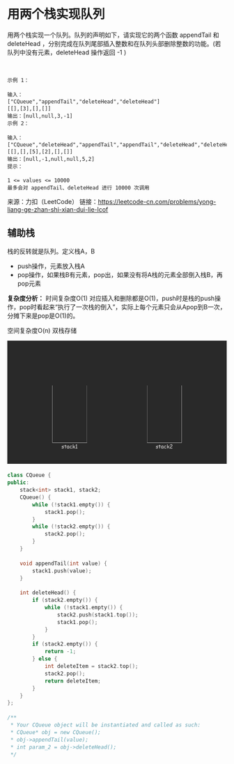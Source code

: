 # 用两个栈实现队列

用两个栈实现一个队列。队列的声明如下，请实现它的两个函数 appendTail 和 deleteHead ，分别完成在队列尾部插入整数和在队列头部删除整数的功能。(若队列中没有元素，deleteHead 操作返回 -1 )

 
```
示例 1：

输入：
["CQueue","appendTail","deleteHead","deleteHead"]
[[],[3],[],[]]
输出：[null,null,3,-1]
示例 2：

输入：
["CQueue","deleteHead","appendTail","appendTail","deleteHead","deleteHead"]
[[],[],[5],[2],[],[]]
输出：[null,-1,null,null,5,2]
提示：

1 <= values <= 10000
最多会对 appendTail、deleteHead 进行 10000 次调用
```
来源：力扣（LeetCode）
链接：https://leetcode-cn.com/problems/yong-liang-ge-zhan-shi-xian-dui-lie-lcof


## 辅助栈

栈的反转就是队列。定义栈A，B

- push操作，元素放入栈A
- pop操作，如果栈B有元素，pop出，如果没有将A栈的元素全部倒入栈B，再pop元素

**复杂度分析：**
时间复杂度O(1) 对应插入和删除都是O(1)，push时是栈的push操作，pop时看起来“执行了一次栈的倒入”，实际上每个元素只会从Apop到B一次，分摊下来是pop是O(1)的。

空间复杂度O(n) 双栈存储

![](./show.gif)

```cpp
class CQueue {
public:
    stack<int> stack1, stack2;
    CQueue() {
        while (!stack1.empty()) {
            stack1.pop();
        }
        while (!stack2.empty()) {
            stack2.pop();
        }
    }
    
    void appendTail(int value) {
        stack1.push(value);
    }
    
    int deleteHead() {
        if (stack2.empty()) {
            while (!stack1.empty()) {
                stack2.push(stack1.top());
                stack1.pop();
            }
        } 
        if (stack2.empty()) {
            return -1;
        } else {
            int deleteItem = stack2.top();
            stack2.pop();
            return deleteItem;
        }
    }
};

/**
 * Your CQueue object will be instantiated and called as such:
 * CQueue* obj = new CQueue();
 * obj->appendTail(value);
 * int param_2 = obj->deleteHead();
 */
```